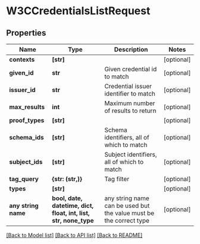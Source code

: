 # W3CCredentialsListRequest


## Properties
Name | Type | Description | Notes
------------ | ------------- | ------------- | -------------
**contexts** | **[str]** |  | [optional] 
**given_id** | **str** | Given credential id to match | [optional] 
**issuer_id** | **str** | Credential issuer identifier to match | [optional] 
**max_results** | **int** | Maximum number of results to return | [optional] 
**proof_types** | **[str]** |  | [optional] 
**schema_ids** | **[str]** | Schema identifiers, all of which to match | [optional] 
**subject_ids** | **[str]** | Subject identifiers, all of which to match | [optional] 
**tag_query** | **{str: (str,)}** | Tag filter | [optional] 
**types** | **[str]** |  | [optional] 
**any string name** | **bool, date, datetime, dict, float, int, list, str, none_type** | any string name can be used but the value must be the correct type | [optional]

[[Back to Model list]](../README.md#documentation-for-models) [[Back to API list]](../README.md#documentation-for-api-endpoints) [[Back to README]](../README.md)


